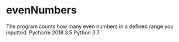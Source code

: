# evenNumbers
The program counts how many even numbers in a defined range you inputted. 
Pycharm 2018.3.5
Python 3.7
